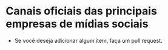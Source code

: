 # Canais oficiais das principais empresas de mídias sociais

- Se você deseja adicionar algum ítem, faça um pull request.

